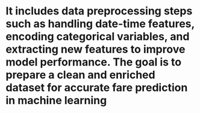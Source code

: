 # It includes data preprocessing steps such as handling date-time features, encoding categorical variables, and extracting new features to improve model performance. The goal is to prepare a clean and enriched dataset for accurate fare prediction in machine learning

